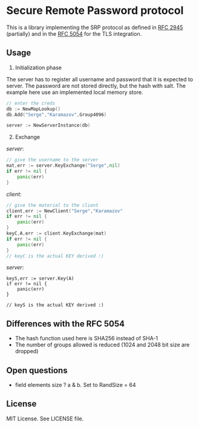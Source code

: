 # Secure Remote Password protocol

This is a library implementing the SRP protocol as defined in [RFC
2945](https://www.rfc-editor.org/rfc/rfc2945.txt) (partially) and in the [RFC
5054](https://tools.ietf.org/html/rfc5054) for the TLS integration.

## Usage

 1. Initialization phase 

The server has to register all username and password that it is expected to
server. The password are not stored directly, but the hash with salt. The
example here use an implemented local memory store.

```go
// enter the creds
db := NewMapLookup()
db.Add("Serge","Karamazov",Group4096)

server := NewServerInstance(db)
```
 
 2. Exchange

*server*:
```go
// give the username to the server
mat,err := server.KeyExchange("Serge",nil)
if err != nil {
    panic(err)
}
```

*client*:
```go
// give the material to the client
client,err := NewClient("Serge","Karamazov"
if err != nil {
    panic(err)
}
keyC,A,err := client.KeyExchange(mat)
if err != nil {
    panic(err)
}
// keyC is the actual KEY derived :)
```

*server*:
```
keyS,err := server.Key(A)
if err != nil {
    panic(err)
}

// keyS is the actual KEY derived :)
```

## Differences with the RFC 5054

+ The hash function used here is SHA256 instead of SHA-1
+ The number of groups allowed is reduced (1024 and 2048 bit size are dropped) 

## Open questions

+ field elements size ? a & b. Set to RandSize = 64

## License

MIT License. See LICENSE file.
